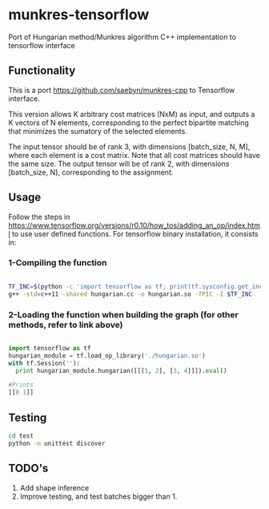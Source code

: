 # munkres-tensorflow
Port of Hungarian method/Munkres algorithm C++ implementation to tensorflow interface 
## Functionality
This is a port https://github.com/saebyn/munkres-cpp to Tensorflow interface.

This version allows K arbitrary cost matrices (NxM) as input, and outputs a K vectors of N elements, corresponding to the perfect bipartite matching that minimizes the sumatory of the selected elements. 

The input tensor should be of rank 3, with dimensions [batch_size, N, M], where each element is a cost matrix. Note that all cost matrices should have the same size.
The output tensor will be of rank 2, with dimensions [batch_size, N], corresponding to the  assignment.

## Usage
Follow the steps in https://www.tensorflow.org/versions/r0.10/how_tos/adding_an_op/index.html to use user defined functions. 
For tensorflow binary installation, it consists in:

### 1-Compiling the function
```bash

TF_INC=$(python -c 'import tensorflow as tf; print(tf.sysconfig.get_include())')
g++ -std=c++11 -shared hungarian.cc -o hungarian.so -fPIC -I $TF_INC
```

### 2-Loading the function when building the graph (for other methods, refer to link above)
```python

import tensorflow as tf
hungarian_module = tf.load_op_library('./hungarian.so')
with tf.Session(''):
  print hungarian_module.hungarian([[[1, 2], [3, 4]]]).eval()

#Prints
[[0 1]]
```
## Testing
```bash
cd test
python -m unittest discover

```

## TODO's
1. Add shape inference
2. Improve testing, and test batches bigger than 1.
